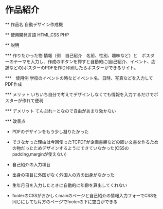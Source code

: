 # 作品紹介

** 作品名
自動デザイン作成機

** 使用開発言語
HTML,CSS PHP

** 説明

*** 作りたかった物
情報（例　自己紹介　名前、性別、趣味など）と　ポスターのテーマを入力し、作成のボタンを押すと自動的に(自己紹介、イベント、店舗などの)ポスターのPDFを作り印刷したらポスターができるサイト。

***　使用例
学校のイベントの時などイベント名、日時、写真などを入力してPDF作成

*** メリット
いちいち自分で考えてデザインしなくても情報を入力するだけでポスターが作れて便利

*** デメリット
てんぷれーとなので自由があまり効かない

*** 改善点
+ PDFのデザインをもう少し凝りたかった
 + できなかった理由は今回使ったTCPDFが企画書類などの固い文書を作るための物だったためデザインするようにできていなかった(CSSのpadding,marginが使えない)
 
+ 自己紹介の入力項目
 + 出身の項目に外国がなく外国人の方の出身がなかった
 + 生年月日を入力したときに自動的に年齢を算出してくれない

+ footerのCSSがおかしくmainのページと自己紹介の情報入力フォーでCSSを同じにしても片方のページでfooterの下に空白ができる
